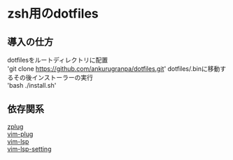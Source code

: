 # zsh用のdotfiles
## 導入の仕方  
dotfilesをルートディレクトリに配置  
'git clone https://github.com/ankurugranpa/dotfiles.git'
dotfiles/.binに移動するその後インストーラーの実行  
'bash ./install.sh'  
## 依存関系   
[zplug](https://github.com/zplug/zplug)  
[vim-plug](https://github.com/junegunn/vim-plug)  
[vim-lsp](https://github.com/prabirshrestha/vim-lsp)  
[vim-lsp-setting](https://github.com/mattn/vim-lsp-settings)
